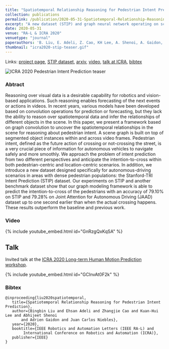 ```yaml
---
title: "Spatiotemporal Relationship Reasoning for Pedestrian Intent Prediction"
collection: publications
permalink: /publication/2020-05-31-Spatiotemporal-Relationship-Reasoning-for-Pedestrian-Intent-Prediction
excerpt: "A new dataset (STIP) and graph neural network operating on scene graphs to predict pedestrian crossing intent."
date: 2020-05-31
venue: "RA-L & ICRA 2020"
venuetype: "journal"
paperauthors: 'B. Liu, E. Adeli, Z. Cao, KH Lee, A. Shenoi, A. Gaidon, JC Niebles'
thumbnail: "icra2020-stip-teaser.gif"
---
```


Links: [project page](https://stip.stanford.edu/), [STIP dataset](https://stip.stanford.edu/dataset.html), [arxiv](https://arxiv.org/abs/2002.08945), [video](#video), [talk at ICRA](#talk), [bibtex](#bibtex)

![ICRA 2020 Pedestrian Intent Prediction teaser](/images/icra2020-stip-teaser.gif)

### Abtract

Reasoning over visual data is a desirable capability for robotics and vision-based applications. Such reasoning enables forecasting of the next events or actions in videos. In recent years, various models have been developed based on convolution operations for prediction or forecasting, but they lack the ability to reason over spatiotemporal data and infer the relationships of different objects in the scene. In this paper, we present a framework based on graph convolution to uncover the spatiotemporal relationships in the scene for reasoning about pedestrian intent. A scene graph is built on top of segmented object instances within and across video frames. Pedestrian intent, defined as the future action of crossing or not-crossing the street, is a very crucial piece of information for autonomous vehicles to navigate safely and more smoothly. We approach the problem of intent prediction from two different perspectives and anticipate the intention-to-cross within both pedestrian-centric and location-centric scenarios. In addition, we introduce a new dataset designed specifically for autonomous-driving scenarios in areas with dense pedestrian populations: the Stanford-TRI Intent Prediction (STIP) dataset. Our experiments on STIP and another benchmark dataset show that our graph modeling framework is able to predict the intention-to-cross of the pedestrians with an accuracy of 79.10% on STIP and 79.28% on Joint Attention for Autonomous Driving (JAAD) dataset up to one second earlier than when the actual crossing happens. These results outperform the baseline and previous work.

### Video

{% include youtube_embed.html id="GnRzgQxKqSA" %}

## Talk

Invited talk at the [ICRA 2020 Long-term Human Motion Prediction workshop](https://www.youtube.com/watch?v=GClnvAt0F2k).

{% include youtube_embed.html id="GClnvAt0F2k" %}

### Bibtex

    @inproceeding{liu2020spatiotemporal,
       title={Spatiotemporal Relationship Reasoning for Pedestrian Intent Prediction},
       author={Bingbin Liu and Ehsan Adeli and Zhangjie Cao and Kuan-Hui Lee and Abhijeet Shenoi
           and Adrien Gaidon and Juan Carlos Niebles},
       year={2020},
       booktitle={IEEE Robotics and Automation Letters (IEEE RA-L) and
            International Conference on Robotics and Automation (ICRA)},
       publisher={IEEE}
    }